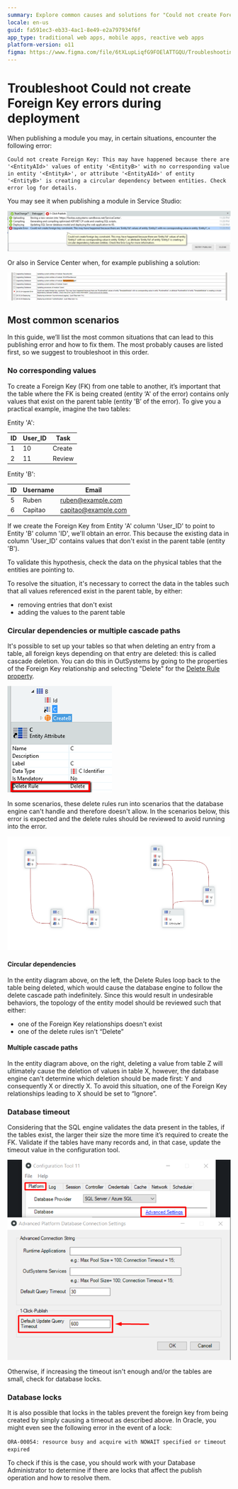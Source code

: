```yaml
---
summary: Explore common causes and solutions for "Could not create Foreign Key" errors during deployment in OutSystems 11 (O11).
locale: en-us
guid: fa591ec3-eb33-4ac1-8e49-e2a797934f6f
app_type: traditional web apps, mobile apps, reactive web apps
platform-version: o11
figma: https://www.figma.com/file/6tXLupLiqfG9FOElATTGQU/Troubleshooting?node-id=3330:2686
---
```


# Troubleshoot Could not create Foreign Key errors during deployment

When publishing a module you may, in certain situations, encounter the following error:

```
Could not create Foreign Key: This may have happened because there are '<EntityAId>' values of entity '<EntityB>' with no corresponding value in entity '<EntityA>', or attribute '<EntityAId>' of entity '<EntityB>' is creating a circular dependency between entities. Check error log for details.
```

You may see it when publishing a module in Service Studio:

![Screenshot of a 'Could not create Foreign Key' error in OutSystems Service Studio during deployment.](images/could-not-create-fk-ss.png "Service Studio Foreign Key Error")

Or also in Service Center when, for example publishing a solution:

![Error message in OutSystems Service Center indicating a failure to create a Foreign Key while publishing a solution.](images/could-not-create-fk-sc.png "Service Center Foreign Key Error")


## Most common scenarios

In this guide, we’ll list the most common situations that can lead to this publishing error and how to fix them. The most probably causes are listed first, so we suggest to troubleshoot in this order.

### No corresponding values

To create a Foreign Key (FK) from one table to another, it’s important that the table where the FK is being created (entity ‘A' of the error) contains only values that exist on the parent table (entity 'B’ of the error). To give you a practical example, imagine the two tables:

Entity 'A':

| ID | User_ID | Task |
|----|----|----|
| 1 | 10 | Create |
| 2 | 11 | Review |

Entity 'B':

| ID | Username | Email |
|----|----|----|
| 5 | Ruben | ruben@example.com |
| 6 | Capitao | capitao@example.com |

If we create the Foreign Key from Entity 'A' column 'User_ID' to point to Entity 'B' column 'ID', we'll obtain an error. This because the existing data in column 'User_ID' contains values that don't exist in the parent table (entity 'B').

To validate this hypothesis, check the data on the physical tables that the entities are pointing to. 

To resolve the situation, it's necessary to correct the data in the tables such that all values referenced exist in the parent table, by either:

* removing entries that don't exist 
* adding the values to the parent table


### Circular dependencies or multiple cascade paths

It's possible to set up your tables so that when deleting an entry from a table, all foreign keys depending on that entry are deleted: this is called cascade deletion. You can do this in OutSystems by going to the properties of the Foreign Key relationship and selecting "Delete" for the [Delete Rule property](https://success.outsystems.com/Documentation/11/Developing_an_Application/Use_Data/Data_Modeling/Entity_Relationships/Delete_Rules).

![OutSystems interface showing the Delete Rule property set to 'Delete' for a Foreign Key relationship.](images/could-not-create-fk-delete-rule.png "Delete Rule Property in OutSystems")

In some scenarios, these delete rules run into scenarios that the database engine can't handle and therefore doesn't allow. In the scenarios below, this error is expected and the delete rules should be reviewed to avoid running into the error.

![Diagram illustrating circular dependencies and multiple cascade paths in an entity relationship model that can cause Foreign Key errors.](images/could-not-create-fk-entity-diagram.png "Entity Relationship Diagram with Circular Dependencies and Multiple Cascade Paths")

#### Circular dependencies

In the entity diagram above, on the left, the Delete Rules loop back to the table being deleted, which would cause the database engine to follow the delete cascade path indefinitely. Since this would result in undesirable behaviors, the topology of the entity model should be reviewed such that either: 

* one of the Foreign Key relationships doesn't exist 
* one of the delete rules isn't “Delete”

#### Multiple cascade paths

In the entity diagram above, on the right, deleting a value from table Z will ultimately cause the deletion of values in table X, however, the database engine can't determine which deletion should be made first: Y and consequently X or directly X. To avoid this situation, one of the Foreign Key relationships leading to X should be set to “Ignore”.

### Database timeout

Considering that the SQL engine validates the data present in the tables, if the tables exist, the larger their size the more time it’s required to create the FK. Validate if the tables have many records and, in that case, update the timeout value in the configuration tool. 

![OutSystems Configuration Tool interface highlighting the Default Update Query Timeout field set to 600 seconds.](images/Conf_tool_DB_timeout.png "Configuration Tool Database Timeout Setting")

Otherwise, if increasing the timeout isn't enough and/or the tables are small, check for database locks.

### Database locks

It is also possible that locks in the tables prevent the foreign key from being created by simply causing a timeout as described above. In Oracle, you might even see the following error in the event of a lock:

`ORA-00054: resource busy and acquire with NOWAIT specified or timeout expired`

To check if this is the case, you should work with your Database Administrator to determine if there are locks that affect the publish operation and how to resolve them.
